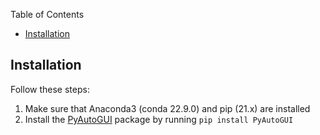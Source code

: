 Table of Contents
- [Installation](#installation)


## Installation
Follow these steps:
1. Make sure that Anaconda3 (conda 22.9.0) and pip (21.x) are installed 
2. Install the [PyAutoGUI](https://pypi.org/project/PyAutoGUI/) package by running `pip install PyAutoGUI`